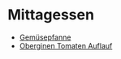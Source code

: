 # Mittagessen

- [Gemüsepfanne](./gemuesepfanne.md)
- [Oberginen Tomaten Auflauf](./overginenTomatenAuflauf.md)
